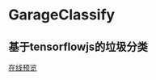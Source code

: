 # GarageClassify

## 基于tensorflowjs的垃圾分类

[在线预览](https://datimon.github.io/GarageClassify//my-app/build/index.html)
